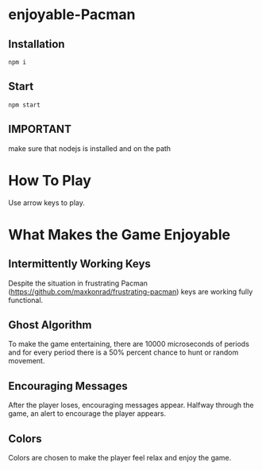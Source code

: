 # enjoyable-Pacman
## Installation
```npm i```
## Start
```npm start```
## IMPORTANT
make sure that nodejs is installed and on the path
# How To Play
Use arrow keys to play.
# What Makes the Game Enjoyable
## Intermittently Working Keys
Despite the situation in frustrating Pacman (https://github.com/maxkonrad/frustrating-pacman) keys are working fully functional.
## Ghost Algorithm
To make the game entertaining, there are 10000 microseconds of periods and for every period there is a 50% percent chance to hunt or random movement.
## Encouraging Messages
After the player loses, encouraging messages appear. Halfway through the game, an alert to encourage the player appears.
## Colors
Colors are chosen to make the player feel relax and enjoy the game.
